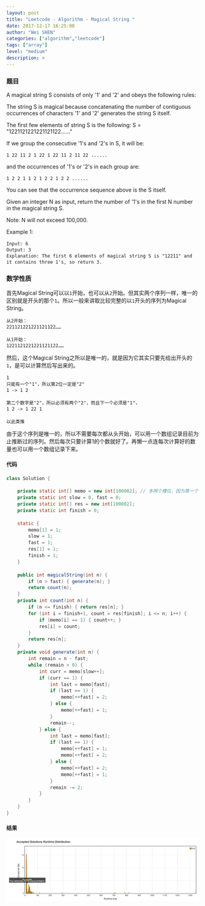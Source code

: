 ```yaml
---
layout: post
title: "Leetcode - Algorithm - Magical String "
date: 2017-12-17 16:25:08
author: "Wei SHEN"
categories: ["algorithm","leetcode"]
tags: ["array"]
level: "medium"
description: >
---
```


### 题目
A magical string S consists of only '1' and '2' and obeys the following rules:

The string S is magical because concatenating the number of contiguous occurrences of characters '1' and '2' generates the string S itself.

The first few elements of string S is the following: S = "1221121221221121122……"

If we group the consecutive '1's and '2's in S, it will be:
```
1 22 11 2 1 22 1 22 11 2 11 22 ......
```
and the occurrences of '1's or '2's in each group are:
```
1 2	2 1 1 2 1 2 2 1 2 2 ......
```
You can see that the occurrence sequence above is the S itself.

Given an integer N as input, return the number of '1's in the first N number in the magical string S.

Note: N will not exceed 100,000.

Example 1:
```
Input: 6
Output: 3
Explanation: The first 6 elements of magical string S is "12211" and it contains three 1's, so return 3.
```

### 数学性质
首先Magical String可以以`1`开始，也可以从`2`开始。但其实两个序列一样，唯一的区别就是开头的那个`1`。所以一般来讲取比较完整的以`1`开头的序列为Magical String。
```
从2开始：
221121221221121122……

从1开始：
1221121221221121122……
```

然后，这个Magical String之所以是唯一的，就是因为它其实只要先给出开头的`1`，是可以计算然后写出来的。
```
1
只能有一个"1"，所以第2位一定是"2"
1 -> 1 2

第二个数字是"2"，所以必须有两个"2"，而且下一个必须是"1"，
1 2 -> 1 22 1

以此类推
```

由于这个序列是唯一的，所以不需要每次都从头开始，可以用一个数组记录目前为止推断过的序列。然后每次只要计算1的个数就好了。再懒一点连每次计算好的数量也可以用一个数组记录下来。

#### 代码
```java
class Solution {

    private static int[] memo = new int[100002]; // 多两个槽位，因为第一个数在1号槽，而且最后有可能多算一个数字
    private static int slow = 0, fast = 0;
    private static int[] res = new int[100002];
    private static int finish = 0;

    static {
        memo[1] = 1;
        slow = 1;
        fast = 1;
        res[1] = 1;
        finish = 1;
    }

    public int magicalString(int n) {
        if (n > fast) { generate(n); }
        return count(n);
    }
    private int count(int n) {
        if (n <= finish) { return res[n]; }
        for (int i = finish+1, count = res[finish]; i <= n; i++) {
            if (memo[i] == 1) { count++; }
            res[i] = count;
        }
        return res[n];
    }
    private void generate(int n) {
        int remain = n - fast;
        while (remain > 0) {
            int curr = memo[slow++];
            if (curr == 1) {
                int last = memo[fast];
                if (last == 1) {
                    memo[++fast] = 2;
                } else {
                    memo[++fast] = 1;
                }
                remain--;
            } else {
                int last = memo[fast];
                if (last == 1) {
                    memo[++fast] = 1;
                    memo[++fast] = 2;
                } else {
                    memo[++fast] = 2;
                    memo[++fast] = 1;
                }
                remain -= 2;
            }
        }
    }
}
```

#### 结果
![magical-string-1](/images/leetcode/magical-string-1.png)

